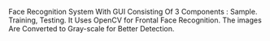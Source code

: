 Face Recognition System With GUI Consisting Of 3 Components : Sample. Training, Testing. It Uses OpenCV for Frontal Face Recognition. The images Are Converted to Gray-scale for Better Detection.
